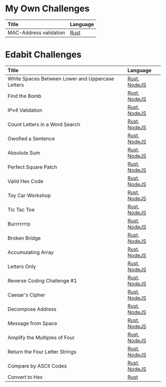 # My Own Challenges

| Title                                            | Language                                         |
| :----------------------------------------------- | :----------------------------------------------- |
| MAC-Address validation | [Rust][myown-rust-01] |

[myown-rust-01]: https://github.com/Tagnard/challenges/blob/8d916c175b2b5f282853e082598e9fcf1eb492d0/myown/rust/src/lib.rs#L5-L14

# Edabit Challenges

| Title                                            | Language                                         |
| :----------------------------------------------- | :----------------------------------------------- |
| White Spaces Between Lower and Uppercase Letters | [Rust][edabit-rust-01], [NodeJS][edabit-node-01] |
| Find the Bomb                                    | [Rust][edabit-rust-02], [NodeJS][edabit-node-02] |
| IPv4 Validation                                  | [Rust][edabit-rust-03], [NodeJS][edabit-node-03] |
| Count Letters in a Word Search                   | [Rust][edabit-rust-04], [NodeJS][edabit-node-04] |
| Owofied a Sentence                               | [Rust][edabit-rust-05], [NodeJS][edabit-node-05] |
| Absolute Sum                                     | [Rust][edabit-rust-06], [NodeJS][edabit-node-06] |
| Perfect Square Patch                             | [Rust][edabit-rust-07], [NodeJS][edabit-node-07] |
| Valid Hex Code                                   | [Rust][edabit-rust-08], [NodeJS][edabit-node-08] |
| Toy Car Workshop                                 | [Rust][edabit-rust-09], [NodeJS][edabit-node-09] |
| Tic Tac Toe                                      | [Rust][edabit-rust-10], [NodeJS][edabit-node-10] |
| Burrrrrrrp                                       | [Rust][edabit-rust-11], [NodeJS][edabit-node-11] |
| Broken Bridge                                    | [Rust][edabit-rust-12], [NodeJS][edabit-node-12] |
| Accumulating Array                               | [Rust][edabit-rust-13], [NodeJS][edabit-node-13] |
| Letters Only                                     | [Rust][edabit-rust-14], [NodeJS][edabit-node-14] |
| Reverse Coding Challenge #1                      | [Rust][edabit-rust-15], [NodeJS][edabit-node-15] |
| Caesar's Cipher                                  | [Rust][edabit-rust-16], [NodeJS][edabit-node-16] |
| Decompose Address                                | [Rust][edabit-rust-17], [NodeJS][edabit-node-17] |
| Message from Space                               | [Rust][edabit-rust-18], [NodeJS][edabit-node-18] |
| Amplify the Multiples of Four                    | [Rust][edabit-rust-19], [NodeJS][edabit-node-19] |
| Return the Four Letter Strings                   | [Rust][edabit-rust-20], [NodeJS][edabit-node-20] |
| Compare by ASCII Codes                           | [Rust][edabit-rust-21], [NodeJS][edabit-node-21] |
| Convert to Hex                                   | [Rust][edabit-rust-22]                           |

[edabit-rust-01]: https://github.com/Tagnard/challenges/blob/2b859ace6792f3736881d65cbad943ffc1f6b555/edabit/rust/src/lib.rs#L5-L12
[edabit-node-01]: https://github.com/Tagnard/challenges/blob/e0f7406a09d1e63bf0a529ecc5cfeba555d680a0/edabit/nodejs/src/lib.js#L1-L4
[edabit-rust-02]: https://github.com/Tagnard/challenges/blob/2b859ace6792f3736881d65cbad943ffc1f6b555/edabit/rust/src/lib.rs#L21-L30
[edabit-node-02]: https://github.com/Tagnard/challenges/blob/e0f7406a09d1e63bf0a529ecc5cfeba555d680a0/edabit/nodejs/src/lib.js#L6-L10
[edabit-rust-03]: https://github.com/Tagnard/challenges/blob/2b859ace6792f3736881d65cbad943ffc1f6b555/edabit/rust/src/lib.rs#L39-L58
[edabit-node-03]: https://github.com/Tagnard/challenges/blob/e0f7406a09d1e63bf0a529ecc5cfeba555d680a0/edabit/nodejs/src/lib.js#L12-L23
[edabit-rust-04]: https://github.com/Tagnard/challenges/blob/2b859ace6792f3736881d65cbad943ffc1f6b555/edabit/rust/src/lib.rs#L70-L83
[edabit-node-04]: https://github.com/Tagnard/challenges/blob/e0f7406a09d1e63bf0a529ecc5cfeba555d680a0/edabit/nodejs/src/lib.js#L25-L36
[edabit-rust-05]: https://github.com/Tagnard/challenges/blob/2b859ace6792f3736881d65cbad943ffc1f6b555/edabit/rust/src/lib.rs#L102-L109
[edabit-node-05]: https://github.com/Tagnard/challenges/blob/e0f7406a09d1e63bf0a529ecc5cfeba555d680a0/edabit/nodejs/src/lib.js#L38-L41
[edabit-rust-06]: https://github.com/Tagnard/challenges/blob/3ee8450d0a78ecce6349a0f0b05c5034026615ce/edabit/rust/src/lib.rs#L118-L127
[edabit-node-06]: https://github.com/Tagnard/challenges/blob/e0f7406a09d1e63bf0a529ecc5cfeba555d680a0/edabit/nodejs/src/lib.js#L43-L46
[edabit-rust-07]: https://github.com/Tagnard/challenges/blob/3ee8450d0a78ecce6349a0f0b05c5034026615ce/edabit/rust/src/lib.rs#L137-L142
[edabit-node-07]: https://github.com/Tagnard/challenges/blob/e0f7406a09d1e63bf0a529ecc5cfeba555d680a0/edabit/nodejs/src/lib.js#L48-L51
[edabit-rust-08]: https://github.com/Tagnard/challenges/blob/3ee8450d0a78ecce6349a0f0b05c5034026615ce/edabit/rust/src/lib.rs#L169-L175
[edabit-node-08]: https://github.com/Tagnard/challenges/blob/e0f7406a09d1e63bf0a529ecc5cfeba555d680a0/edabit/nodejs/src/lib.js#L53-L56
[edabit-rust-09]: https://github.com/Tagnard/challenges/blob/3ee8450d0a78ecce6349a0f0b05c5034026615ce/edabit/rust/src/lib.rs#L188-L202
[edabit-node-09]: https://github.com/Tagnard/challenges/blob/e0f7406a09d1e63bf0a529ecc5cfeba555d680a0/edabit/nodejs/src/lib.js#L58-L71
[edabit-rust-10]: https://github.com/Tagnard/challenges/blob/3ee8450d0a78ecce6349a0f0b05c5034026615ce/edabit/rust/src/lib.rs#L211-L232
[edabit-node-10]: https://github.com/Tagnard/challenges/blob/e0f7406a09d1e63bf0a529ecc5cfeba555d680a0/edabit/nodejs/src/lib.js#L73-L89
[edabit-rust-11]: https://github.com/Tagnard/challenges/blob/3ee8450d0a78ecce6349a0f0b05c5034026615ce/edabit/rust/src/lib.rs#L255-L260
[edabit-node-11]: https://github.com/Tagnard/challenges/blob/e0f7406a09d1e63bf0a529ecc5cfeba555d680a0/edabit/nodejs/src/lib.js#L91-L94
[edabit-rust-12]: https://github.com/Tagnard/challenges/blob/3ee8450d0a78ecce6349a0f0b05c5034026615ce/edabit/rust/src/lib.rs#L269-L279
[edabit-node-12]: https://github.com/Tagnard/challenges/blob/e0f7406a09d1e63bf0a529ecc5cfeba555d680a0/edabit/nodejs/src/lib.js#L96-L99
[edabit-rust-13]: https://github.com/Tagnard/challenges/blob/3ee8450d0a78ecce6349a0f0b05c5034026615ce/edabit/rust/src/lib.rs#L288-L301
[edabit-node-13]: https://github.com/Tagnard/challenges/blob/e0f7406a09d1e63bf0a529ecc5cfeba555d680a0/edabit/nodejs/src/lib.js#L101-L104
[edabit-rust-14]: https://github.com/Tagnard/challenges/blob/3ee8450d0a78ecce6349a0f0b05c5034026615ce/edabit/rust/src/lib.rs#L311-L317
[edabit-node-14]: https://github.com/Tagnard/challenges/blob/e0f7406a09d1e63bf0a529ecc5cfeba555d680a0/edabit/nodejs/src/lib.js#L106-L109
[edabit-rust-15]: https://github.com/Tagnard/challenges/blob/3ee8450d0a78ecce6349a0f0b05c5034026615ce/edabit/rust/src/lib.rs#L329-L339
[edabit-node-15]: https://github.com/Tagnard/challenges/blob/e0f7406a09d1e63bf0a529ecc5cfeba555d680a0/edabit/nodejs/src/lib.js#L111-L114
[edabit-rust-16]: https://github.com/Tagnard/challenges/blob/3ee8450d0a78ecce6349a0f0b05c5034026615ce/edabit/rust/src/lib.rs#L349-L373
[edabit-node-16]: https://github.com/Tagnard/challenges/blob/e0f7406a09d1e63bf0a529ecc5cfeba555d680a0/edabit/nodejs/src/lib.js#L116-L133
[edabit-rust-17]: https://github.com/Tagnard/challenges/blob/3ee8450d0a78ecce6349a0f0b05c5034026615ce/edabit/rust/src/lib.rs#L382-L395
[edabit-node-17]: https://github.com/Tagnard/challenges/blob/e0f7406a09d1e63bf0a529ecc5cfeba555d680a0/edabit/nodejs/src/lib.js#L135-L138
[edabit-rust-18]: https://github.com/Tagnard/challenges/blob/3ee8450d0a78ecce6349a0f0b05c5034026615ce/edabit/rust/src/lib.rs#L404-L417
[edabit-node-18]: https://github.com/Tagnard/challenges/blob/e0f7406a09d1e63bf0a529ecc5cfeba555d680a0/edabit/nodejs/src/lib.js#L140-L146
[edabit-rust-19]: https://github.com/Tagnard/challenges/blob/dfb8e34108fc1071840b68edd64b96d443774f74/edabit/rust/src/lib.rs#L426-L433
[edabit-node-19]: https://github.com/Tagnard/challenges/blob/d9bb4490ba4e85f2e08d5934fb33ef2cf22af8ad/edabit/nodejs/src/lib.js#L148-L157
[edabit-rust-20]: https://github.com/Tagnard/challenges/blob/2c63d3a41e43337e9c4725bf6d0ee7484f450b60/edabit/rust/src/lib.rs#L442-L448
[edabit-node-20]: https://github.com/Tagnard/challenges/blob/d9bb4490ba4e85f2e08d5934fb33ef2cf22af8ad/edabit/nodejs/src/lib.js#L159-L163
[edabit-rust-21]: https://github.com/Tagnard/challenges/blob/2c63d3a41e43337e9c4725bf6d0ee7484f450b60/edabit/rust/src/lib.rs#L457-L475
[edabit-node-21]: https://github.com/Tagnard/challenges/blob/d9bb4490ba4e85f2e08d5934fb33ef2cf22af8ad/edabit/nodejs/src/lib.js#L165-L173
[edabit-rust-22]: https://github.com/Tagnard/challenges/blob/cf754117dbf34e321e332e3125024fb32ab10a1c/edabit/rust/src/lib.rs#L484-L490